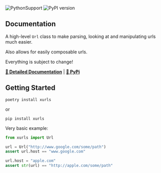 ![PythonSupport](https://img.shields.io/static/v1?label=python&message=%203.8|%203.9|%203.10|%203.11&color=blue?style=flat-square&logo=python)
![PyPI version](https://badge.fury.io/py/xurls.svg?)

## Documentation

A high-level `Url` class to make parsing, looking at and manipulating
urls much easier.

Also allows for easily composable urls.

Everything is subject to change!

**[📄 Detailed Documentation](https://xyngular.github.io/py-xurls/latest/)** | **[🐍 PyPi](https://pypi.org/project/xurls/)**

## Getting Started

```shell
poetry install xurls
```

or

```shell
pip install xurls
```

Very basic example:

```python
from xurls import Url

url = Url("http://www.google.com/some/path")
assert url.host == "www.google.com"

url.host = "apple.com"
assert str(url) == "http://apple.com/some/path"
```

